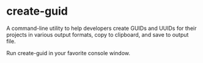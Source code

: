 # create-guid

A command-line utility to help developers create GUIDs and UUIDs for their projects in various output formats, copy to clipboard, and save to output file.

Run create-guid in your favorite console window.
